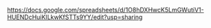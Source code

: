 https://docs.google.com/spreadsheets/d/1O8hDXHwcK5LmGWutiV1-HUENDcHuiKILkwKfSTTs9YY/edit?usp=sharing
